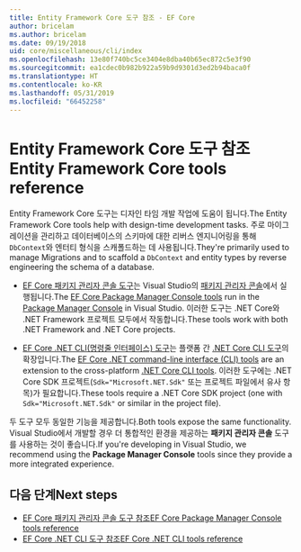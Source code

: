 ```yaml
---
title: Entity Framework Core 도구 참조 - EF Core
author: bricelam
ms.author: bricelam
ms.date: 09/19/2018
uid: core/miscellaneous/cli/index
ms.openlocfilehash: 13e80f740bc5ce3404e8dba40b65ec872c5e3f90
ms.sourcegitcommit: ea1cdec0b982b922a59b9d9301d3ed2b94baca0f
ms.translationtype: HT
ms.contentlocale: ko-KR
ms.lasthandoff: 05/31/2019
ms.locfileid: "66452258"
---
```

# <a name="entity-framework-core-tools-reference"></a><span data-ttu-id="9eb2c-102">Entity Framework Core 도구 참조</span><span class="sxs-lookup"><span data-stu-id="9eb2c-102">Entity Framework Core tools reference</span></span>

<span data-ttu-id="9eb2c-103">Entity Framework Core 도구는 디자인 타임 개발 작업에 도움이 됩니다.</span><span class="sxs-lookup"><span data-stu-id="9eb2c-103">The Entity Framework Core tools help with design-time development tasks.</span></span> <span data-ttu-id="9eb2c-104">주로 마이그레이션을 관리하고 데이터베이스의 스키마에 대한 리버스 엔지니어링을 통해 `DbContext`와 엔터티 형식을 스캐폴드하는 데 사용됩니다.</span><span class="sxs-lookup"><span data-stu-id="9eb2c-104">They're primarily used to manage Migrations and to scaffold a `DbContext` and entity types by reverse engineering the schema of a database.</span></span>

* <span data-ttu-id="9eb2c-105">[EF Core 패키지 관리자 콘솔 도구](powershell.md)는 Visual Studio의 [패키지 관리자 콘솔](https://docs.microsoft.com/nuget/tools/package-manager-console)에서 실행됩니다.</span><span class="sxs-lookup"><span data-stu-id="9eb2c-105">The [EF Core Package Manager Console tools](powershell.md) run in the [Package Manager Console](https://docs.microsoft.com/nuget/tools/package-manager-console) in Visual Studio.</span></span> <span data-ttu-id="9eb2c-106">이러한 도구는 .NET Core와 .NET Framework 프로젝트 모두에서 작동합니다.</span><span class="sxs-lookup"><span data-stu-id="9eb2c-106">These tools work with both .NET Framework and .NET Core projects.</span></span>

* <span data-ttu-id="9eb2c-107">[EF Core .NET CLI(명령줄 인터페이스) 도구](dotnet.md)는 플랫폼 간 [.NET Core CLI 도구](https://docs.microsoft.com/dotnet/core/tools/)의 확장입니다.</span><span class="sxs-lookup"><span data-stu-id="9eb2c-107">The [EF Core .NET command-line interface (CLI) tools](dotnet.md) are an extension to the cross-platform [.NET Core CLI tools](https://docs.microsoft.com/dotnet/core/tools/).</span></span> <span data-ttu-id="9eb2c-108">이러한 도구에는 .NET Core SDK 프로젝트(`Sdk="Microsoft.NET.Sdk"` 또는 프로젝트 파일에서 유사 항목)가 필요합니다.</span><span class="sxs-lookup"><span data-stu-id="9eb2c-108">These tools require a .NET Core SDK project (one with `Sdk="Microsoft.NET.Sdk"` or similar in the project file).</span></span>

<span data-ttu-id="9eb2c-109">두 도구 모두 동일한 기능을 제공합니다.</span><span class="sxs-lookup"><span data-stu-id="9eb2c-109">Both tools expose the same functionality.</span></span> <span data-ttu-id="9eb2c-110">Visual Studio에서 개발할 경우 더 통합적인 환경을 제공하는 **패키지 관리자 콘솔** 도구를 사용하는 것이 좋습니다.</span><span class="sxs-lookup"><span data-stu-id="9eb2c-110">If you're developing in Visual Studio, we recommend using the **Package Manager Console** tools since they provide a more integrated experience.</span></span>

## <a name="next-steps"></a><span data-ttu-id="9eb2c-111">다음 단계</span><span class="sxs-lookup"><span data-stu-id="9eb2c-111">Next steps</span></span>

* [<span data-ttu-id="9eb2c-112">EF Core 패키지 관리자 콘솔 도구 참조</span><span class="sxs-lookup"><span data-stu-id="9eb2c-112">EF Core Package Manager Console tools reference</span></span>](powershell.md)
* [<span data-ttu-id="9eb2c-113">EF Core .NET CLI 도구 참조</span><span class="sxs-lookup"><span data-stu-id="9eb2c-113">EF Core .NET CLI tools reference</span></span>](dotnet.md)
